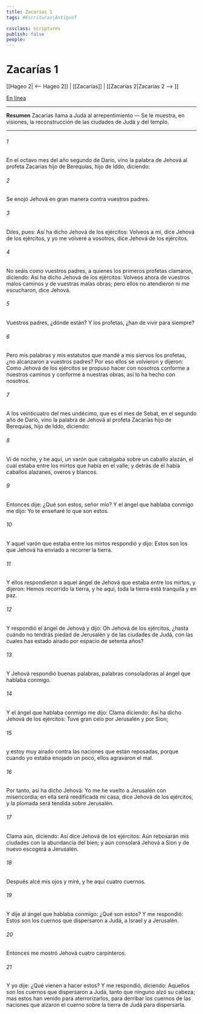 ```yaml
---
title: Zacarías 1
tags: #Escrituras\AntiguoT

cssclass: scriptures
publish: false
people:
---
```


# Zacarías 1
[[Hageo 2| <-- Hageo 2]] | [[Zacarías]] | [[Zacarías 2|Zacarías 2 --> ]]

[En línea](https://churchofjesuschrist.org/study/scriptures/ot/zech/1?lang=spa)

---
__Resumen__
Zacarías llama a Judá al arrepentimiento — Se le muestra, en visiones, la reconstrucción de las ciudades de Judá y del templo.

---
###### 1 
En el octavo mes del año segundo de Darío, vino la palabra de Jehová al profeta Zacarías hijo de Berequías, hijo de Iddo, diciendo:

###### 2 
Se enojó Jehová en gran manera contra vuestros padres.

###### 3 
Diles, pues: Así ha dicho Jehová de los ejércitos: Volveos a mí, dice Jehová de los ejércitos, y yo me volveré a vosotros, dice Jehová de los ejércitos.

###### 4 
No seáis como vuestros padres, a quienes los primeros profetas clamaron, diciendo: Así ha dicho Jehová de los ejércitos: Volveos ahora de vuestros malos caminos y de vuestras malas obras; pero ellos no atendieron ni me escucharon, dice Jehová.

###### 5 
Vuestros padres, ¿dónde están? Y los profetas, ¿han de vivir para siempre?

###### 6 
Pero mis palabras y mis estatutos que mandé a mis siervos los profetas, ¿no alcanzaron a vuestros padres? Por eso ellos se volvieron y dijeron: Como Jehová de los ejércitos se propuso hacer con nosotros conforme a nuestros caminos y conforme a nuestras obras, así lo ha hecho con nosotros.

###### 7 
A los veinticuatro  del mes undécimo, que es el mes de Sebat, en el segundo año de Darío, vino la palabra de Jehová al profeta Zacarías hijo de Berequías, hijo de Iddo, diciendo:

###### 8 
Vi de noche, y he aquí, un varón que cabalgaba sobre un caballo alazán, el cual estaba entre los mirtos que había en el valle; y detrás de él había caballos alazanes, overos y blancos.

###### 9 
Entonces dije: ¿Qué son estos, señor mío? Y el ángel que hablaba conmigo me dijo: Yo te enseñaré lo que son estos.

###### 10 
Y aquel varón que estaba entre los mirtos respondió y dijo: Estos son los que Jehová ha enviado a recorrer la tierra.

###### 11 
Y ellos respondieron a aquel ángel de Jehová que estaba entre los mirtos, y dijeron: Hemos recorrido la tierra, y he aquí, toda la tierra está tranquila y en paz.

###### 12 
Y respondió el ángel de Jehová y dijo: Oh Jehová de los ejércitos, ¿hasta cuándo no tendrás piedad de Jerusalén y de las ciudades de Judá, con las cuales has estado airado por espacio de setenta años?

###### 13 
Y Jehová respondió buenas palabras, palabras consoladoras al ángel que hablaba conmigo.

###### 14 
Y el ángel que hablaba conmigo me dijo: Clama diciendo: Así ha dicho Jehová de los ejércitos: Tuve gran celo por Jerusalén y por Sion;

###### 15 
y estoy muy airado contra las naciones que están reposadas, porque cuando yo estaba enojado un poco, ellos agravaron el mal.

###### 16 
Por tanto, así ha dicho Jehová: Yo me he vuelto a Jerusalén con misericordia; en ella será reedificada mi casa, dice Jehová de los ejércitos, y la plomada será tendida sobre Jerusalén.

###### 17 
Clama aún, diciendo: Así dice Jehová de los ejércitos: Aún rebosarán mis ciudades con la abundancia del bien; y aún consolará Jehová a Sion y de nuevo escogerá a Jerusalén.

###### 18 
Después alcé mis ojos y miré, y he aquí cuatro cuernos.

###### 19 
Y dije al ángel que hablaba conmigo: ¿Qué son estos? Y me respondió: Estos son los cuernos que dispersaron a Judá, a Israel y a Jerusalén.

###### 20 
Entonces me mostró Jehová cuatro carpinteros.

###### 21 
Y yo dije: ¿Qué vienen a hacer estos? Y me respondió, diciendo: Aquellos son los cuernos que dispersaron a Judá, tanto que ninguno alzó su cabeza; mas estos han venido para aterrorizarlos, para derribar los cuernos de las naciones que alzaron el cuerno sobre la tierra de Judá para dispersarla.


